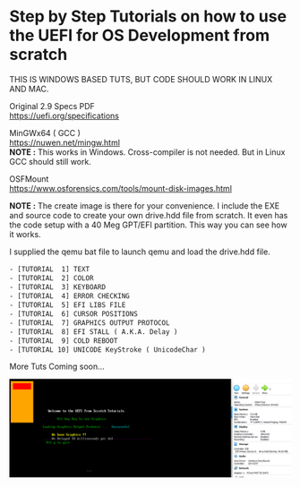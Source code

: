 # Step by Step Tutorials on how to use the UEFI for OS Development from scratch

THIS IS WINDOWS BASED TUTS, BUT CODE SHOULD WORK IN LINUX AND MAC.  

Original 2.9 Specs PDF  
https://uefi.org/specifications 

MinGWx64 ( GCC )  
https://nuwen.net/mingw.html  
**NOTE :** This works in Windows. Cross-compiler is not needed. But in Linux GCC should still work.  

OSFMount  
https://www.osforensics.com/tools/mount-disk-images.html  

**NOTE :** The create image is there for your convenience. I include the EXE and source code to create your own drive.hdd file from scratch. It even has the code setup with a 40 Meg GPT/EFI partition. This way you can see how it works.  

I supplied the qemu bat file to launch qemu and load the drive.hdd file.  

    - [TUTORIAL  1] TEXT  
    - [TUTORIAL  2] COLOR  
    - [TUTORIAL  3] KEYBOARD  
    - [TUTORIAL  4] ERROR CHECKING  
    - [TUTORIAL  5] EFI LIBS FILE 
    - [TUTORIAL  6] CURSOR POSITIONS 
    - [TUTORIAL  7] GRAPHICS OUTPUT PROTOCOL  
    - [TUTORIAL  8] EFI STALL ( A.K.A. Delay )    
    - [TUTORIAL  9] COLD REBOOT  
    - [TUTORIAL 10] UNICODE KeyStroke ( UnicodeChar )  

More Tuts Coming soon...  


![Current Progress](progress.png)  

